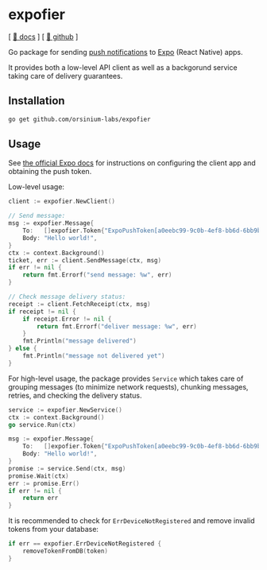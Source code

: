 # expofier

[ [📄 docs](https://pkg.go.dev/github.com/orsinium-labs/expofier) ] [ [🐙 github](https://github.com/orsinium-labs/expofier) ]

Go package for sending [push notifications](https://docs.expo.dev/push-notifications/overview/) to [Expo](https://expo.dev/) (React Native) apps.

It provides both a low-level API client as well as a backgorund service taking care of delivery guarantees.

## Installation

```bash
go get github.com/orsinium-labs/expofier
```

## Usage

See [the official Expo docs](https://docs.expo.dev/push-notifications/push-notifications-setup/) for instructions on configuring the client app and obtaining the push token.

Low-level usage:

```go
client := expofier.NewClient()

// Send message:
msg := expofier.Message{
    To:   []expofier.Token{"ExpoPushToken[a0eebc99-9c0b-4ef8-bb6d-6bb9bd380a11]"},
    Body: "Hello world!",
}
ctx := context.Background()
ticket, err := client.SendMessage(ctx, msg)
if err != nil {
    return fmt.Errorf("send message: %w", err)
}

// Check message delivery status:
receipt := client.FetchReceipt(ctx, msg)
if receipt != nil {
    if receipt.Error != nil {
        return fmt.Errorf("deliver message: %w", err)
    }
    fmt.Println("message delivered")
} else {
    fmt.Println("message not delivered yet")
}
```

For high-level usage, the package provides `Service` which takes care of grouping messages (to minimize network requests), chunking messages, retries, and checking the delivery status.

```go
service := expofier.NewService()
ctx := context.Background()
go service.Run(ctx)

msg := expofier.Message{
    To:   []expofier.Token{"ExpoPushToken[a0eebc99-9c0b-4ef8-bb6d-6bb9bd380a11]"},
    Body: "Hello world!",
}
promise := service.Send(ctx, msg)
promise.Wait(ctx)
err := promise.Err()
if err != nil {
    return err
}
```

It is recommended to check for `ErrDeviceNotRegistered` and remove invalid tokens from your database:

```go
if err == expofier.ErrDeviceNotRegistered {
    removeTokenFromDB(token)
}
```
